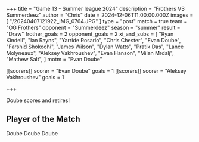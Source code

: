 +++
title = "Game 13 - Summer league 2024"
description = "Frothers VS Summerdeez"
author = "Chris"
date = 2024-12-06T11:00:00.000Z
images = [ "/20240407121922_IMG_0764.JPG" ]
type = "post"
match = true
team = "OG Frothers"
opponent = "Summerdeez"
season = "summer"
result = "Draw"
frother_goals = 2
opponent_goals = 2
xi_and_subs = [
  "Ryan Kindell",
  "Ian Rayns",
  "Yarride Rosario",
  "Chris Chester",
  "Evan Doube",
  "Farshid Shokoohi",
  "James Wilson",
  "Dylan Watts",
  "Pratik Das",
  "Lance Molyneaux",
  "Aleksey Vakhroushev",
  "Evan Hanson",
  "Milan Mrdalj",
  "Mathew Salt",
]
motm = "Evan Doube"

[[scorers]]
scorer = "Evan Doube"
goals = 1
[[scorers]]
scorer = "Aleksey Vakhroushev"
goals = 1

+++

Doube scores and retires! 

## Player of the Match 
Doube Doube Doube

